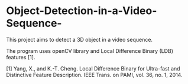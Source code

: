 # Object-Detection-in-a-Video-Sequence-
This project aims to detect a 3D object in a video sequence.

The program uses openCV library and Local Difference Binary (LDB) features [1]. 

[1] Yang, X., and K.-T. Cheng. Local Difference Binary for  Ultra-fast and Distinctive Feature Description. IEEE Trans. 
	on PAMI, vol. 36, no. 1, 2014.
  


